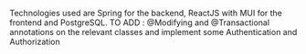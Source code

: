 Technologies used are Spring for the backend, ReactJS with MUI for the frontend and PostgreSQL.
TO ADD : @Modifying and @Transactional annotations on the relevant classes and implement some Authentication and Authorization
